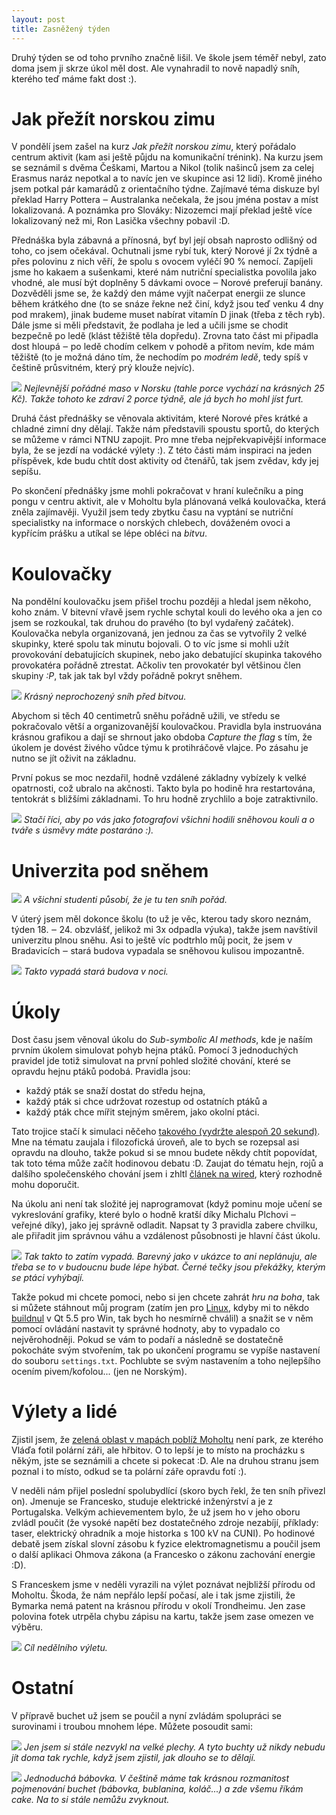 ```yaml
---
layout: post
title: Zasněžený týden
---
```


Druhý týden se od toho prvního značně lišil. Ve škole jsem téměř nebyl, zato doma jsem ji skrze úkol měl dost. Ale vynahradil to nově napadlý sníh, kterého teď máme fakt dost :).

# Jak přežít norskou zimu

V pondělí jsem zašel na kurz *Jak přežít norskou zimu*, který pořádalo centrum aktivit (kam asi ještě půjdu na komunikační trénink). Na kurzu jsem se seznámil s dvěma Češkami, Martou a Nikol (tolik našinců jsem za celej Erasmus naráz nepotkal a to navíc jen ve skupince asi 12 lidí). Kromě jiného jsem potkal pár kamarádů z orientačního týdne. Zajímavé téma diskuze byl překlad Harry Pottera ‒ Australanka nečekala, že jsou jména postav a míst lokalizovaná. A poznámka pro Slováky: Nizozemci mají překlad ještě více lokalizovaný než mi, Ron Lasička všechny pobavil :D.

Přednáška byla zábavná a přínosná, byť byl její obsah naprosto odlišný od toho, co jsem očekával. Ochutnali jsme rybí tuk, který Norové jí 2x týdně a přes polovinu z nich věří, že spolu s ovocem vyléčí 90 % nemocí. Zapíjeli jsme ho kakaem a sušenkami, které nám nutriční specialistka povolila jako vhodné, ale musí být doplněny 5 dávkami ovoce ‒ Norové preferují banány. Dozvěděli jsme se, že každý den máme vyjít načerpat energii ze slunce během krátkého dne (to se snáze řekne než činí, když jsou teď venku 4 dny pod mrakem), jinak budeme muset nabírat vitamín D jinak (třeba z těch ryb). Dále jsme si měli představit, že podlaha je led a učili jsme se chodit bezpečně po ledě (klást těžiště těla dopředu). Zrovna tato část mi připadla dost hloupá ‒ po ledě chodím celkem v pohodě a přitom nevím, kde mám těžiště (to je možná dáno tím, že nechodím po *modrém ledě*, tedy spíš v češtině průsvitném, který prý klouže nejvíc).

![](https://raw.githubusercontent.com/Bender250/bender250.github.io/master/images/snowy_week/salmon.JPG)
*Nejlevnější pořádné maso v Norsku (tahle porce vychází na krásných 25 Kč). Takže tohoto ke zdraví 2 porce týdně, ale já bych ho mohl jíst furt.*

Druhá část přednášky se věnovala aktivitám, které Norové přes krátké a chladné zimní dny dělají. Takže nám představili spoustu sportů, do kterých se můžeme v rámci NTNU zapojit. Pro mne třeba nejpřekvapivější informace byla, že se jezdí na vodácké výlety :). Z této části mám inspiraci na jeden příspěvek, kde budu chtít dost aktivity od čtenářů, tak jsem zvědav, kdy jej sepíšu.

Po skončení přednášky jsme mohli pokračovat v hraní kulečníku a ping pongu v centru aktivit, ale v Moholtu byla plánovaná velká koulovačka, která zněla zajímavěji. Využil jsem tedy zbytku času na vyptání se nutriční specialistky na informace o norských chlebech, dováženém ovoci a kypřícím prášku a utíkal se lépe obléci na *bitvu*.

# Koulovačky

Na pondělní koulovačku jsem přišel trochu později a hledal jsem někoho, koho znám. V bitevní vřavě jsem rychle schytal kouli do levého oka a jen co jsem se rozkoukal, tak druhou do pravého (to byl vydařený začátek). Koulovačka nebyla organizovaná, jen jednou za čas se vytvořily 2 velké skupinky, které spolu tak minutu bojovali. O to víc jsme si mohli užít provokování debatujících skupinek, nebo jako debatující skupinka takového provokatéra pořádně ztrestat. Ačkoliv ten provokatér byl většinou člen skupiny *:P*, tak jak tak byl vždy pořádně pokryt sněhem.

![](https://raw.githubusercontent.com/Bender250/bender250.github.io/master/images/snowy_week/battle_place.jpg)
*Krásný neprochozený sníh před bitvou.*

Abychom si těch 40 centimetrů sněhu pořádně užili, ve středu se pokračovalo větší a organizovanější koulovačkou. Pravidla byla instruována krásnou grafikou a dají se shrnout jako obdoba *Capture the flag* s tím, že úkolem je dovést živého vůdce týmu k protihráčově vlajce. Po zásahu je nutno se jít oživit na základnu.

První pokus se moc nezdařil, hodně vzdálené základny vybízely k velké opatrnosti, což ubralo na akčnosti. Takto byla po hodině hra restartována, tentokrát s bližšími základnami. To hru hodně zrychlilo a boje zatraktivnilo.

![](https://raw.githubusercontent.com/Bender250/bender250.github.io/master/images/snowy_week/attack.JPG)
*Stačí říci, aby po vás jako fotografovi všichni hodili sněhovou kouli a o tváře s úsměvy máte postaráno :).*

# Univerzita pod sněhem

![](https://raw.githubusercontent.com/Bender250/bender250.github.io/master/images/snowy_week/school_day.jpg)
*A všichni studenti působí, že je tu ten sníh pořád.*

V úterý jsem měl dokonce školu (to už je věc, kterou tady skoro neznám, týden 18. ‒ 24. obzvlášť, jelikož mi 3x odpadla výuka), takže jsem navštívil univerzitu plnou sněhu. Asi to ještě víc podtrhlo můj pocit, že jsem v Bradavicích ‒ stará budova vypadala se sněhovou kulisou impozantně.

![](https://raw.githubusercontent.com/Bender250/bender250.github.io/master/images/snowy_week/school.jpg)
*Takto vypadá stará budova v noci.*

# Úkoly

Dost času jsem věnoval úkolu do *Sub-symbolic AI methods*, kde je naším prvním úkolem simulovat pohyb hejna ptáků. Pomocí 3 jednoduchých pravidel jde totiž simulovat na první pohled složité chování, které se opravdu hejnu ptáků podobá. Pravidla jsou:

 * každý pták se snaží dostat do středu hejna,
 * každý pták si chce udržovat rozestup od ostatních ptáků a
 * každý pták chce mířit stejným směrem, jako okolní ptáci.

Tato trojice stačí k simulaci něčeho [takového (vydržte alespoň 20 sekund)](https://www.youtube.com/watch?v=M028vafB0l8). Mne na tématu zaujala i filozofická úroveň, ale to bych se rozepsal asi opravdu na dlouho, takže pokud si se mnou budete někdy chtít popovídat, tak toto téma může začít hodinovou debatu :D. Zaujat do tématu hejn, rojů a dalšího společenského chování jsem i zhltl [článek na wired](http://www.wired.com/2013/03/powers-of-swarms/), který rozhodně mohu doporučit.

Na úkolu ani není tak složité jej naprogramovat (když pominu moje učení se vykreslování grafiky, které bylo o hodně kratší díky Michalu Plchovi ‒ veřejné díky), jako jej správně odladit. Napsat ty 3 pravidla zabere chvilku, ale přiřadit jim správnou váhu a vzdálenost působnosti je hlavní část úkolu.

![](https://raw.githubusercontent.com/Bender250/bender250.github.io/master/images/snowy_week/swarm.png)
*Tak takto to zatím vypadá. Barevný jako v ukázce to ani neplánuju, ale třeba se to v budoucnu bude lépe hýbat. Černé tečky jsou překážky, kterým se ptáci vyhýbají.*

Takže pokud mi chcete pomoci, nebo si jen chcete zahrát *hru na boha*, tak si můžete stáhnout můj program  (zatím jen pro [Linux](https://github.com/Bender250/ntnu-ai/releases/download/v0.1/swarm_linux_v0.1), kdyby mi to někdo [buildnul](https://github.com/Bender250/ntnu-ai) v Qt 5.5 pro Win, tak bych ho nesmírně chválil) a snažit se v něm pomocí ovládání nastavit ty správné hodnoty, aby to vypadalo co nejvěrohodněji. Pokud se vám to podaří a následně se dostatečně pokocháte svým stvořením, tak po ukončení programu se vypíše nastavení do souboru `settings.txt`. Pochlubte se svým nastavením a toho nejlepšího ocením pivem/kofolou... (jen ne Norským).

# Výlety a lidé

Zjistil jsem, že [zelená oblast v mapách poblíž Moholtu](https://mapy.cz/s/qnqN) není park, ze kterého Vláďa fotil polární záři, ale hřbitov. O to lepší je to místo na procházku s někým, jste se seznámili a chcete si pokecat :D. Ale na druhou stranu jsem poznal i to místo, odkud se ta polární záře opravdu fotí :).

V neděli nám přijel poslední spolubydlící (skoro bych řekl, že ten sníh přivezl on). Jmenuje se Francesko, studuje elektrické inženýrství a je z Portugalska. Velkým achievementem bylo, že už jsem ho v jeho oboru zvládl poučit (že vysoké napětí bez dostatečného zdroje nezabíjí, příklady: taser, elektrický ohradník a moje historka s 100 kV na CUNI). Po hodinové debatě jsem získal slovní zásobu k fyzice elektromagnetismu a poučil jsem o další aplikaci Ohmova zákona (a Francesko o zákonu zachování energie :D).

S Franceskem jsme v neděli vyrazili na výlet poznávat nejbližší přírodu od Moholtu. Škoda, že nám nepřálo lepší počasí, ale i tak jsme zjistili, že Bymarka nemá patent na krásnou přírodu v okolí Trondheimu. Jen zase polovina fotek utrpěla chybu zápisu na kartu, takže jsem zase omezen ve výběru.

![](https://raw.githubusercontent.com/Bender250/bender250.github.io/master/images/snowy_week/hytta.JPG)
*Cíl nedělního výletu.*

# Ostatní

V přípravě buchet už jsem se poučil a nyní zvládám spolupráci se surovinami i troubou mnohem lépe. Můžete posoudit sami:

![](https://raw.githubusercontent.com/Bender250/bender250.github.io/master/images/snowy_week/cake1.JPG)
*Jen jsem si stále nezvykl na velké plechy. A tyto buchty už nikdy nebudu jít doma tak rychle, když jsem zjistil, jak dlouho se to dělají.*


![](https://raw.githubusercontent.com/Bender250/bender250.github.io/master/images/snowy_week/cake2.JPG)
*Jednoduchá bábovka. V češtině máme tak krásnou rozmanitost pojmenování buchet (bábovka, bublanina, koláč...) a zde všemu říkám cake. Na to si stále nemůžu zvyknout.*
